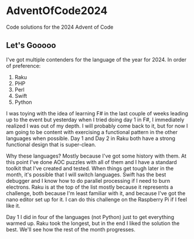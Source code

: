 # AdventOfCode2024

Code solutions for the 2024 Advent of Code

## Let's Gooooo

I've got multiple contenders for the language of the year for 2024. In order of preference:
1. Raku
2. PHP
3. Perl
4. Swift
5. Python

I was toying with the idea of learning F# in the last couple of weeks leading up to the event but yesterday when I tried doing day 1 in F#, I immediately realized I was out of my depth. I will probably come back to it, but for now I am going to be content with exercising a functional pattern in the other languages when possible. Day 1 and Day 2 in Raku both have a strong functional design that is super-clean.

Why these languages? Mostly because I've got some history with them. At this point I've done AOC puzzles with all of them and I have a standard toolkit that I've created and tested. When things get tough later in the month, it's possible that I will switch languages. Swift has the best debugger and I know how to do parallel processing if I need to burn electrons. Raku is at the top of the list mostly because it represents a challenge, both because I'm least familiar with it, and because I've got the nano editor set up for it. I can do this challenge on the Raspberry Pi if I feel like it.

Day 1 I did in four of the languages (not Python) just to get everything warmed up. Raku took the longest, but in the end I liked the solution the best. We'll see how the rest of the month progresses.
